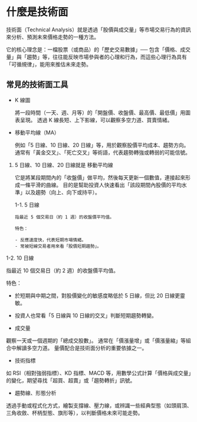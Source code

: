 # 什麼是技術面

技術面（Technical Analysis）就是透過「股價與成交量」等市場交易行為的資訊來分析、預測未來價格走勢的一種方法。

它的核心理念是：一檔股票（或商品）的「歷史交易數據」── 包含「價格、成交量」與「趨勢」等，往往能反映市場參與者的心理和行為，而這些心理行為具有「可循規律」，能用來推估未來走勢。

## 常見的技術面工具

- K 線圖

  將一段時間（一天、週、月等）的「開盤價、收盤價、最高價、最低價」用圖表呈現。
  透過 K 線長短、上下影線，可以觀察多空力道、買賣情緒。

- 移動平均線（MA）

  例如「5 日線、10 日線、20 日線」等，用於觀察股價平均成本、趨勢方向。
  通常有「黃金交叉」、「死亡交叉」等術語，代表趨勢轉強或轉弱的可能信號。

1.  5 日線、10 日線、20 日線就是 移動平均線

    它是將某段期間內的「收盤價」做平均，然後每天更新一個數值，連接起來形成一條平滑的曲線。
    目的是幫助投資人快速看出「該段期間內股價的平均水準」以及趨勢（向上、向下或持平）。

    1-1. 5 日線

        指最近 5 個交易日（約 1 週）的收盤價平均值。

        特色：

        - 反應速度快，代表短期市場情緒。
        - 常被短線交易者用來看「股價短期趨勢」。

1-2. 10 日線

指最近 10 個交易日（約 2 週）的收盤價平均值。

特色：

- 於短期與中期之間，對股價變化的敏感度略低於 5 日線，但比 20 日線更靈敏。
- 投資人也常看「5 日線與 10 日線的交叉」判斷短期趨勢轉變。

- 成交量

觀察一天或一個週期的「總成交股數」。
通常在「價漲量增」或「價漲量縮」等組合中解讀多空力道。
量價配合是技術面分析的重要依據之一。

- 技術指標

如 RSI（相對強弱指標）、KD 指標、MACD 等，用數學公式計算「價格與成交量」的變化，期望尋找「超買、超賣」或「趨勢轉折」訊號。

- 趨勢線、形態分析

透過手動或程式化方式，繪製支撐線、壓力線，或辨識一些經典型態（如頭肩頂、三角收斂、杯柄型態、旗形等），以判斷價格未來可能走勢。
